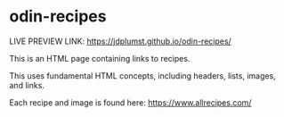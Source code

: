 # odin-recipes
LIVE PREVIEW LINK: https://jdplumst.github.io/odin-recipes/

This is an HTML page containing links to recipes.

This uses fundamental HTML concepts, including headers, lists, images, and links.

Each recipe and image is found here: https://www.allrecipes.com/